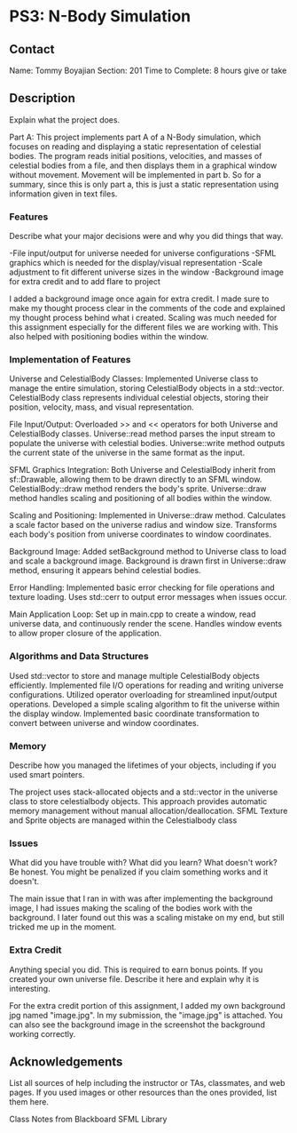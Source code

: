# PS3: N-Body Simulation

## Contact
Name: Tommy Boyajian
Section: 201
Time to Complete: 8 hours give or take


## Description
Explain what the project does.

Part A: This project implements part A of a N-Body simulation, which focuses on 
reading and displaying a static representation of celestial bodies. The program
reads initial positions, velocities, and masses of celestial bodies from a file,
and then displays them in a graphical window without movement. Movement will be
implemented in part b. So for a summary, since this is only part a, this is just
a static representation using information given in text files.

### Features
Describe what your major decisions were and why you did things that way.

-File input/output for universe needed for universe configurations
-SFML graphics which is needed for the display/visual representation
-Scale adjustment to fit different universe sizes in the window
-Background image for extra credit and to add flare to project

I added a background image once again for extra credit. I made sure to make my
thought process clear in the comments of the code and explained my thought
process behind what i created. Scaling was much needed for this assignment
especially for the different files we are working with. This also helped with
positioning bodies within the window.

### Implementation of Features

Universe and CelestialBody Classes:
Implemented Universe class to manage the entire simulation, storing CelestialBody objects in a std::vector.
CelestialBody class represents individual celestial objects, storing their position, velocity, mass, and visual representation.

File Input/Output:
Overloaded >> and << operators for both Universe and CelestialBody classes.
Universe::read method parses the input stream to populate the universe with celestial bodies.
Universe::write method outputs the current state of the universe in the same format as the input.

SFML Graphics Integration:
Both Universe and CelestialBody inherit from sf::Drawable, allowing them to be drawn directly to an SFML window.
CelestialBody::draw method renders the body's sprite.
Universe::draw method handles scaling and positioning of all bodies within the window.

Scaling and Positioning:
Implemented in Universe::draw method.
Calculates a scale factor based on the universe radius and window size.
Transforms each body's position from universe coordinates to window coordinates.

Background Image:
Added setBackground method to Universe class to load and scale a background image.
Background is drawn first in Universe::draw method, ensuring it appears behind celestial bodies.

Error Handling:
Implemented basic error checking for file operations and texture loading.
Uses std::cerr to output error messages when issues occur.

Main Application Loop:
Set up in main.cpp to create a window, read universe data, and continuously render the scene.
Handles window events to allow proper closure of the application.

### Algorithms and Data Structures

Used std::vector to store and manage multiple CelestialBody objects efficiently.
Implemented file I/O operations for reading and writing universe configurations.
Utilized operator overloading for streamlined input/output operations.
Developed a simple scaling algorithm to fit the universe within the display window.
Implemented basic coordinate transformation to convert between universe and window coordinates.

### Memory
Describe how you managed the lifetimes of your objects, including if you used smart pointers.

The project uses stack-allocated objects and a std::vector in the universe class
to store celestialbody objects. This approach provides automatic memory
management without manual allocation/deallocation. SFML Texture and Sprite 
objects are managed within the Celestialbody class

### Issues
What did you have trouble with?  What did you learn?  What doesn't work?  Be honest.  You might be penalized if you claim something works and it doesn't.

The main issue that I ran in with was after implementing the background
image, I had issues making the scaling of the bodies work with the background.
I later found out this was a scaling mistake on my end, but still tricked
me up in the moment.

### Extra Credit
Anything special you did.  This is required to earn bonus points.
If you created your own universe file.  Describe it here and explain why it is interesting.

For the extra credit portion of this assignment, I added my own background jpg
named "image.jpg". In my submission, the "image.jpg" is attached. You can also
see the background image in the screenshot the background working correctly.

## Acknowledgements
List all sources of help including the instructor or TAs, classmates, and web pages.
If you used images or other resources than the ones provided, list them here.

Class Notes from Blackboard
SFML Library
